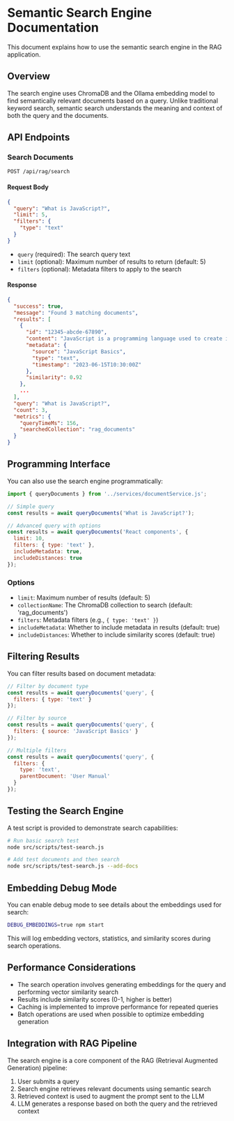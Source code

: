 # Semantic Search Engine Documentation

This document explains how to use the semantic search engine in the RAG application.

## Overview

The search engine uses ChromaDB and the Ollama embedding model to find semantically relevant documents based on a query. Unlike traditional keyword search, semantic search understands the meaning and context of both the query and the documents.

## API Endpoints

### Search Documents

```
POST /api/rag/search
```

#### Request Body
```json
{
  "query": "What is JavaScript?",
  "limit": 5,
  "filters": {
    "type": "text"
  }
}
```

- `query` (required): The search query text
- `limit` (optional): Maximum number of results to return (default: 5)
- `filters` (optional): Metadata filters to apply to the search

#### Response
```json
{
  "success": true,
  "message": "Found 3 matching documents",
  "results": [
    {
      "id": "12345-abcde-67890",
      "content": "JavaScript is a programming language used to create interactive effects...",
      "metadata": {
        "source": "JavaScript Basics",
        "type": "text",
        "timestamp": "2023-06-15T10:30:00Z"
      },
      "similarity": 0.92
    },
    ...
  ],
  "query": "What is JavaScript?",
  "count": 3,
  "metrics": {
    "queryTimeMs": 156,
    "searchedCollection": "rag_documents"
  }
}
```

## Programming Interface

You can also use the search engine programmatically:

```javascript
import { queryDocuments } from '../services/documentService.js';

// Simple query
const results = await queryDocuments('What is JavaScript?');

// Advanced query with options
const results = await queryDocuments('React components', {
  limit: 10,
  filters: { type: 'text' },
  includeMetadata: true,
  includeDistances: true
});
```

### Options

- `limit`: Maximum number of results (default: 5)
- `collectionName`: The ChromaDB collection to search (default: 'rag_documents')
- `filters`: Metadata filters (e.g., `{ type: 'text' }`)
- `includeMetadata`: Whether to include metadata in results (default: true)
- `includeDistances`: Whether to include similarity scores (default: true)

## Filtering Results

You can filter results based on document metadata:

```javascript
// Filter by document type
const results = await queryDocuments('query', {
  filters: { type: 'text' }
});

// Filter by source
const results = await queryDocuments('query', {
  filters: { source: 'JavaScript Basics' }
});

// Multiple filters
const results = await queryDocuments('query', {
  filters: { 
    type: 'text',
    parentDocument: 'User Manual'
  }
});
```

## Testing the Search Engine

A test script is provided to demonstrate search capabilities:

```bash
# Run basic search test
node src/scripts/test-search.js

# Add test documents and then search
node src/scripts/test-search.js --add-docs
```

## Embedding Debug Mode

You can enable debug mode to see details about the embeddings used for search:

```bash
DEBUG_EMBEDDINGS=true npm start
```

This will log embedding vectors, statistics, and similarity scores during search operations.

## Performance Considerations

- The search operation involves generating embeddings for the query and performing vector similarity search
- Results include similarity scores (0-1, higher is better)
- Caching is implemented to improve performance for repeated queries
- Batch operations are used when possible to optimize embedding generation

## Integration with RAG Pipeline

The search engine is a core component of the RAG (Retrieval Augmented Generation) pipeline:

1. User submits a query
2. Search engine retrieves relevant documents using semantic search
3. Retrieved context is used to augment the prompt sent to the LLM
4. LLM generates a response based on both the query and the retrieved context 